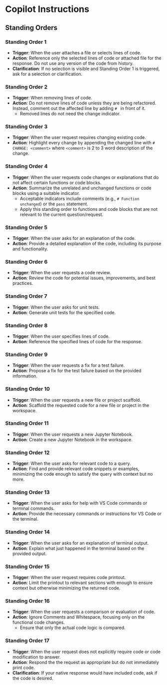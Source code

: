 # Copilot Instructions

## Standing Orders

### Standing Order 1
- **Trigger**: When the user attaches a file or selects lines of code.
- **Action**: Reference only the selected lines of code or attached file for the response. Do not use any version of the code from history.
- **Clarification**: If no selection is visible and Standing Order 1 is triggered, ask for a selection or clarification.
  
### Standing Order 2
- **Trigger**: When removing lines of code.
- **Action**: Do not remove lines of code unless they are being refactored. Instead, comment out the affected line by adding `# ` in front of it.
  - Removed lines do not need the change indicator.

### Standing Order 3
- **Trigger**: When the user request requires changing existing code.
- **Action**: Highlight every change by appending the changed line with `# CHANGE: <comment>` where `<comment>` is 2 to 3 word description of the change.

### Standing Order 4
- **Trigger**: When the user requests code changes or explanations that do not affect certain functions or code blocks.
- **Action**: Summarize the unrelated and unchanged functions or code blocks using a suitable indicator.
  - Acceptable indicators include comments (e.g., `# Function unchanged`) or the `pass` statement.
  - Apply this standing order to functions and code blocks that are not relevant to the current question/request.

### Standing Order 5
- **Trigger**: When the user asks for an explanation of the code.
- **Action**: Provide a detailed explanation of the code, including its purpose and functionality.

### Standing Order 6
- **Trigger**: When the user requests a code review.
- **Action**: Review the code for potential issues, improvements, and best practices.

### Standing Order 7
- **Trigger**: When the user asks for unit tests.
- **Action**: Generate unit tests for the specified code.

### Standing Order 8
- **Trigger**: When the user specifies lines of code.
- **Action**: Reference the specified lines of code for the response.

### Standing Order 9
- **Trigger**: When the user requests a fix for a test failure.
- **Action**: Propose a fix for the test failure based on the provided information.

### Standing Order 10
- **Trigger**: When the user requests a new file or project scaffold.
- **Action**: Scaffold the requested code for a new file or project in the workspace.

### Standing Order 11
- **Trigger**: When the user requests a new Jupyter Notebook.
- **Action**: Create a new Jupyter Notebook in the workspace.

### Standing Order 12
- **Trigger**: When the user asks for relevant code to a query.
- **Action**: Find and provide relevant code snippets or examples, minimizing the code enough to satisfy the query with context but no more.

### Standing Order 13
- **Trigger**: When the user asks for help with VS Code commands or terminal commands.
- **Action**: Provide the necessary commands or instructions for VS Code or the terminal.

### Standing Order 14
- **Trigger**: When the user asks for an explanation of terminal output.
- **Action**: Explain what just happened in the terminal based on the provided output.

### Standing Order 15
- **Trigger**: When the user request requires code printout.
- **Action**: Limit the printout to relevant sections with enough to ensure context but otherwise minimizing the returned code.

### Standing Order 16
- **Trigger**: When the user requests a comparison or evaluation of code.
- **Action**: Ignore Comments and Whitespace, focusing only on the functional code changes.
  - Ensure that only the actual code logic is compared.

### Standing Order 17
- **Trigger**: When the user request does not explicitly require code or code modification to answer.
- **Action**: Respond the the request as appropriate but do not immediately print code.
- **Clarification**: If your native response would have included code, ask if the code is desired.
<!-- 
### Standing Order 1
- **Trigger**: When the user uses command keywords like "use", "utilize", "reference", "apply", or "consider" in conjunction with directional keywords like "current", "updated", "highlighted", "selected", "selection", "this", "these", or "those".
- **Action**: Reference only the selected lines of code for the response. Do not use any version of the selected lines from history.
- **Clarification**: If no selection is visible and Standing Order 1 is triggered, ask for a selection or clarification.


### Standing Order 3
- **Trigger**: When the user uses keywords like "convert", "modify", "change", "update", "alter", "edit", "refactor", or similar terms indicating code modifications.
- **Action**: Highlight the section with `# CHANGE: <comment>` where `<comment>` is a general description of the code.
  - If the block of changes is over 20 lines, add a `# CHANGE: End` at the end of the block, followed by a blank line.
  - If the block of changes is under 20 lines, `# CHANGE: End` is not required as long as it is reasonably clear where the changes end, but the code block must at least end with a new line.
  - Blocks of changes over 40 lines should be split into smaller blocks. 
  - Ensure that changes within logical groupings such as `if-else` statements, `for` loops, and `while` loops are highlighted individually to maintain clarity.
  - It is acceptable to have a number of unchanged lines within an indicated change block. While the number of changed lines should be higher than unchanged, maintaining logical grouping takes precedence.

### Standing Order 3
- **Trigger**: When the user request requires changing existing code.
- **Action**: Highlight the section with `# CHANGE: <comment>` where `<comment>` is a general description of the code.
  - The code block is defined by a lack of newline/whitespace on the same indent level as the change.
  - If there are any new lines between specific changes, add additional change comments to clarify the changes.
  - Treat each unbroken line of code at the same indentation level as a single block.

 -->
